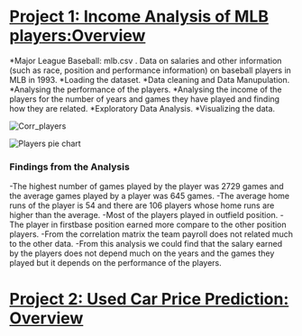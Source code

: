 # [Project 1: Income Analysis of MLB players:Overview](https://github.com/lathapriya17/Lathapriya-Portfolio)
*Major League Baseball: mlb.csv . Data on salaries and other information (such as race, position and performance information) on baseball players in MLB in 1993.
*Loading the dataset.
*Data cleaning and Data Manupulation.
*Analysing the performance of the players.
*Analysing the income of the  players for the number of years and games they have played and finding how they are related.
*Exploratory Data Analysis.
*Visualizing the data.

![Corr_players](https://user-images.githubusercontent.com/52881963/156645770-38141e99-2c3d-4a55-96f5-fba49c8f09ce.png)

![Players pie chart](https://user-images.githubusercontent.com/52881963/156644390-05a72a67-9008-46ec-be74-1531b8862e7b.png)

### Findings from the Analysis
-The highest number of games played by the player was 2729 games and the average games played by a player was 645 games.
-The average home runs of the player is 54 and there are 106 players whose home runs are  higher than the average.
-Most of the players played in outfield position.
-The player in firstbase position earned more compare to the other position players.
-From the correlation matrix the team payroll does not related much to the other data.
-From this analysis we could find that the salary earned by the players does not depend much on the years and the games they played but it depends on the performance of the players.


# [Project 2: Used Car Price Prediction: Overview](https://github.com/lathapriya17/Lathapriya-Portfolio)

